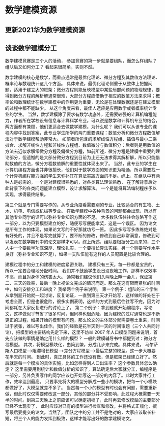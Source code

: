 # 数学建模资源

## 更新2021华为数学建模资源

## 谈谈数学建模分工

数学建模竞赛是三个人的活动， 参加竞赛的第一步就是要组队，而怎么样组队？ 组队后又如何分工？ 看起来很简单，实则不然。

数学建模的核心是数学，而重点通常是最优化理论、微分方程及其数值方法理论、概率论与数理统计这几个方面。 具体来说，最优化理论侧重于从整体上把握问题，适用于建立大的框架；微分方程则能反映模型中某些局部问题的物理规律，要得到微分方程的解析解通常很难，大部分方程应借助于相应的数值方法来求得；概率论和数理统计在数学建模中的作用更为重要，无论是在处理数据还是在建立模型的过程中都不能缺少。 从这个角度来看，最佳人选应是应用数学或者概率统计专业的学生。 当然，数学建模除了要求有数学功底外，还需要较强的计算机编程能力，作者所在学校设有信息与计算科学专业，可以说是数学和计算机专业的结合，两方面都有兼顾，他们更适合去做数学建模。为什么呢？ 我们可以从该专业的课程内容中找到答案，此专业学生所学的两门重要课程：数值分析和微分方程数值解法对于数学建模帮助非常大。 如前者所包含的求解线性方程组、插值与最小二乘拟合、求解非线性方程和非线性方程组、数值微分与数值积分；后者则是用数值的方法去近似求解常微分方程及偏微分方程，如前所述，微分方程是建模中重要的理论部分，但遗憾的是大部分微分方程到目前为止还无法求得其解析解，所以只能借助数值的方法，微分方程数值解的重要性就体现出来了。 当然，此专业的学生在计算机编程方面也并非很擅长，他们对于数学方面的知识更为精通，所以需要找一个计算机编程能力强的学生来弥补其在算法实践方面的不足。综上，在组队中有两种人是必需的，一个是对建模很熟悉的，对各类算法理论熟悉， 在了解背景后对此背景下的各类问题能建立模型，设计求解算法。 一个是能将算法编制程序予以实现，求得最终结果。

第三个就是专门需要写作的，从专业角度看需要别的专业，比较适合的有生物、土木、机电、电信或机械等专业。 在数学建模中各种背景的问题都会出现，所以有其他专业同学的话可以弥补专业知识方面的不足。 大多数队伍往往会忽略写作这一部分，以为只要模型建立的好，随便写写便能拿奖，这是一个误区。 因为论文是所有工作的体现，如果论文写的不好那就功亏一篑。 因此多写写多练练绝对是有好处的，并且不是写完就算了，要不断的修改，修改到自己非常满意，修改到可以发表在数学期刊中的论文那样才可以。综上所述，组队要根据分工而来的，三个人中一个要数学功底深厚、理论扎实，一个要擅长算法实践，另一个则要写作水平良好（弥补专业知识不足），如果一支队伍能有这样的人员配置是比较合理的。

建模过程中的分工和建模的进度紧密关联。 建模只有三天，每一秒都是宝贵的，所以一定要合理地分配时间。 我们并不鼓励学生没日没夜地工作，那样不仅效率不高，而且对身体的伤害太大。 通常我们建议他们头两晚上睡一会儿，保证第二、三天的效率，最后一晚上视论文完成的情况而定。那么在这有限而紧张的时间中，如何安排分工和进度？ 我举两个例子来说明。 第一个例子：组队的三个学生从拿到题开始就一起讨论，反复论证，一直到第三天才开始写，这样做的好处在于考虑全面，但是也很危险，很多实例表明，这样的方式到最后往往写不完，因为时间都耗在大家反复进行的讨论上了。 第二个例子：拿到题就开始编程序，写论文，这样做似乎节省了很多时间，但同样也很危险，因为建模的过程通常也是不断更正的过程，如果开始的模型有问题，那么论文的主体部分就需要卷土重来，时间过于紧张，难以写出佳作。我们的经验是花半天到一天的时间审题（三个人共同讨论），把模型的主要结构先定下来，这里不妨举 2007 年人口模型问题来说明，首先应该做的事情是确定用什么样的模型？ 一般的建模辅导书中都提到过：微分方程模型。 其次，将模型模块化，由简到繁，分成几步来完成。具体来说， 马尔萨斯人口模型—>阻滞增长模型—>差分方程模型—>最后完整的模型。这一步大概要花半天的时间。 到此时，真正具体的工作还没有做，但是框架已经建立好了。然后就是每一个模块的具体实施，比如怎样得到人口出生率？ 这个参数具体怎么确定？ 这里需要用到统计和数值分析的知识了，算法确定后大家就分工，编程序是一部分，另外负责写作的同学应该也开始写这一部分的内容了。此时大家并行工作，效率达到最高。 只要事先将大的模型分解成一些小的模块，把每一个小模块都做好了，大模型就差不多了。 当然每一个小的模型有时也会有问题，需要重新做，但此时仅仅需要修改这一部分，其他的部分并不受影响，此过程大概需要一天半的时间。到第三天晚上之前应该可以确定初稿了，此时再去修改模型的主要部分已经不太现实了， 此时应该对已有的模型进行检查和修改，并将格式正规化，撰写最后要提交的论文。当然了，团队之中的分工并不是绝对的，大家应该取长补短，将三个人的能力发挥到极致，这样才能写出好的数学建模论文。
